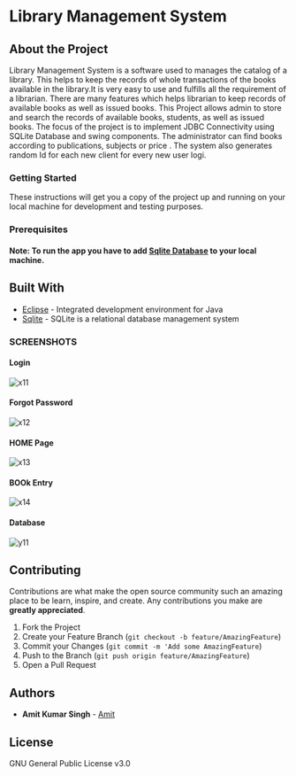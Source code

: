 # Library Management System

## About the Project

Library Management System is a software used to manages the catalog of a library.  This helps to keep the records of whole transactions of the books available in the library.It is very easy to use and fulfills all the requirement of a librarian. There are many features which helps librarian to keep records of available books as well as issued books.
This Project allows admin to store and search  the records of available books, students, as well as issued books.
The focus of the project is to implement  JDBC Connectivity using  SQLite Database and swing components. The administrator can find  books according to publications, subjects or price . The system also generates random Id for each new client for every new  user logi.


### Getting Started

These instructions will get you a copy of the project up and running on your local machine for development and testing purposes. 

### Prerequisites
#### Note: To run the app you have to add [Sqlite Database](https://www.sqlite.org/download.html) to your local machine.

## Built With

* [Eclipse](https://netbeans.org/) - Integrated development environment for Java
* [Sqlite](https://www.sqlite.org/index.html) - SQLite is a relational database management system

### SCREENSHOTS

#### Login

![x11](https://user-images.githubusercontent.com/26832674/58947612-e605bc80-87a5-11e9-8ccb-2c69adf76ec6.png)

#### Forgot Password

![x12](https://user-images.githubusercontent.com/26832674/58948286-68db4700-87a7-11e9-9ec8-2a0ba3078891.png)

#### HOME Page

![x13](https://user-images.githubusercontent.com/26832674/58948403-adff7900-87a7-11e9-822d-9a04194d4f51.png)

#### BOOk Entry
![x14](https://user-images.githubusercontent.com/26832674/58948468-d5564600-87a7-11e9-8455-a350b9984a1b.png)

#### Database
![y11](https://user-images.githubusercontent.com/26832674/58948572-06367b00-87a8-11e9-9c33-15a30e32696a.png)



## Contributing

Contributions are what make the open source community such an amazing place to be learn, inspire, and create. Any contributions you make are **greatly appreciated**.

1. Fork the Project
2. Create your Feature Branch (`git checkout -b feature/AmazingFeature`)
3. Commit your Changes (`git commit -m 'Add some AmazingFeature`)
4. Push to the Branch (`git push origin feature/AmazingFeature`)
5. Open a Pull Request


## Authors

* **Amit Kumar Singh**  - [Amit](https://github.com/amit2020cs)


## License
GNU General Public License v3.0



